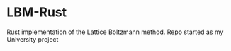 # LBM-Rust
Rust implementation of the Lattice Boltzmann method. Repo started as my University project
